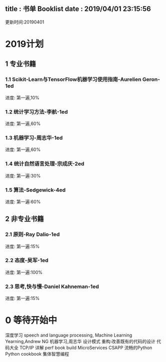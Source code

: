 title : 书单 Booklist
date : 2019/04/01 23:15:56 
---
更新时间:20190401

# 2019计划


## 1 专业书籍


### 1.1 Scikit-Learn与TensorFlow机器学习使用指南-Aurelien Geron-1ed


进度: 第一遍,10%


### 1.2 统计学习方法-李航-1ed


进度: 第一遍,60%


### 1.3 机器学习-周志华-1ed


进度: 第一遍,60%


### 1.4 统计自然语言处理-宗成庆-2ed


进度: 第一遍:30%


### 1.5 算法-Sedgewick-4ed


进度: 第一遍:60%



## 2 非专业书籍


### 2.1 原则-Ray Dalio-1ed


进度: 第一遍:15%


### 2.2 态度-吴军-1ed


进度: 第一遍:100%


### 2.3 思考,快与慢-Daniel Kahneman-1ed


进度: 第一遍:15%



# 0 等待开始中


深度学习
speech and language processing,
Machine Learning Yearning,Andrew NG
机器学习,周志华
设计模式
重构:改善既有的代码的设计
代码大全
TCP/IP 详解
perf book
build MicroServices
CSAPP
流畅的Python
Python cookbook
集体智慧编程